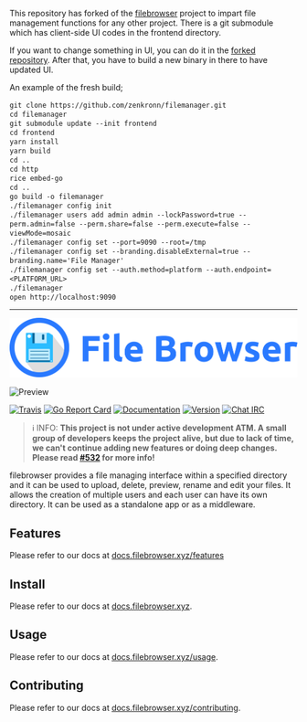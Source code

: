 This repository has forked of the [filebrowser](https://github.com/filebrowser/filebrowser) project to impart file management functions for any other project. There is a git submodule which has client-side UI codes in the frontend directory. 

If you want to change something in UI, you can do it in the [forked repository](https://github.com/zenkronn/filemanager-ui). After that, you have to build a new binary in there to have updated UI.

An example of the fresh build;

    git clone https://github.com/zenkronn/filemanager.git
    cd filemanager
    git submodule update --init frontend
    cd frontend
    yarn install
    yarn build
    cd ..
    cd http
    rice embed-go
    cd ..
    go build -o filemanager
    ./filemanager config init
    ./filemanager users add admin admin --lockPassword=true --perm.admin=false --perm.share=false --perm.execute=false --viewMode=mosaic
    ./filemanager config set --port=9090 --root=/tmp
    ./filemanager config set --branding.disableExternal=true --branding.name='File Manager'
    ./filemanager config set --auth.method=platform --auth.endpoint=<PLATFORM_URL>
    ./filemanager
    open http://localhost:9090


---

<p align="center">
  <img src="https://raw.githubusercontent.com/filebrowser/logo/master/banner.png" width="550"/>
</p>

![Preview](https://user-images.githubusercontent.com/5447088/50716739-ebd26700-107a-11e9-9817-14230c53efd2.gif)

[![Travis](https://img.shields.io/travis/com/filebrowser/filebrowser.svg?style=flat-square)](https://travis-ci.com/filebrowser/filebrowser)
[![Go Report Card](https://goreportcard.com/badge/github.com/filebrowser/filebrowser?style=flat-square)](https://goreportcard.com/report/github.com/filebrowser/filebrowser)
[![Documentation](https://img.shields.io/badge/godoc-reference-blue.svg?style=flat-square)](http://godoc.org/github.com/filebrowser/filebrowser)
[![Version](https://img.shields.io/github/release/filebrowser/filebrowser.svg?style=flat-square)](https://github.com/filebrowser/filebrowser/releases/latest)
[![Chat IRC](https://img.shields.io/badge/freenode-%23filebrowser-blue.svg?style=flat-square)](http://webchat.freenode.net/?channels=%23filebrowser)

> ℹ INFO: **This project is not under active development ATM. A small group of developers keeps the project alive, but due to lack of time, we can't continue adding new features or doing deep changes. Please read [#532](https://github.com/filebrowser/filebrowser/issues/532) for more info!**

filebrowser provides a file managing interface within a specified directory and it can be used to upload, delete, preview, rename and edit your files. It allows the creation of multiple users and each user can have its own directory. It can be used as a standalone app or as a middleware.

## Features

Please refer to our docs at [docs.filebrowser.xyz/features](https://docs.filebrowser.xyz/features)

## Install

Please refer to our docs at [docs.filebrowser.xyz](https://docs.filebrowser.xyz/).

## Usage

Please refer to our docs at [docs.filebrowser.xyz/usage](https://docs.filebrowser.xyz/usage).

## Contributing

Please refer to our docs at [docs.filebrowser.xyz/contributing](https://docs.filebrowser.xyz/contributing).
